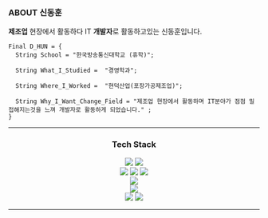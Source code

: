 ### ABOUT 신동훈

**제조업** 현장에서 활동하다 IT **개발자**로 활동하고있는 신동훈입니다. 



```
Final D_HUN = {
  String School = "한국방송통신대학교 (휴학)";

  String What_I_Studied =  "경영학과";

  String Where_I_Worked =  "현덕산업(포장가공제조업)";

  String Why_I_Want_Change_Field = "제조업 현장에서 활동하며 IT분야가 점점 밀접해지는것을 느껴 개발자로 활동하게 되었습니다." ;
}
```
<hr>
<div align="center">
    <h3>Tech Stack</h3>
</div>
<div align="center">
    <p>
        <img src="https://img.shields.io/badge/Java-007396?style=flat&logo=Java&logoColor=white" />
        <img src="https://img.shields.io/badge/JavaScript-F7DF1E?style=flat&logo=JavaScript&logoColor=white" />
        <br>
        <img src="https://img.shields.io/badge/HTML5-E34F26?style=flat&logo=HTML5&logoColor=white" />
	    <img src="https://img.shields.io/badge/CSS-1572B6?style=flat&logo=CSS&logoColor=white" />
        <img src="https://img.shields.io/badge/jQuery-0769AD?style=flat&logo=jQuery&logoColor=white" />
        <br>
        <img src="https://img.shields.io/badge/Spring-6DB33F?style=flat&logo=Spring&logoColor=white" />
        <br>
         <img src="https://img.shields.io/badge/Ajax-3d5a80?style=flat&logo=Ajax&logoColor=white" />
        <br>
        <img src="https://img.shields.io/badge/Oracle SQL-F80000?style=flat&logo=Oracle&logoColor=white" />
        <img src="https://img.shields.io/badge/MyBatis-bf0603?style=flat&logo=Java&logoColor=white" />
    </p>
</div>
<hr>    
